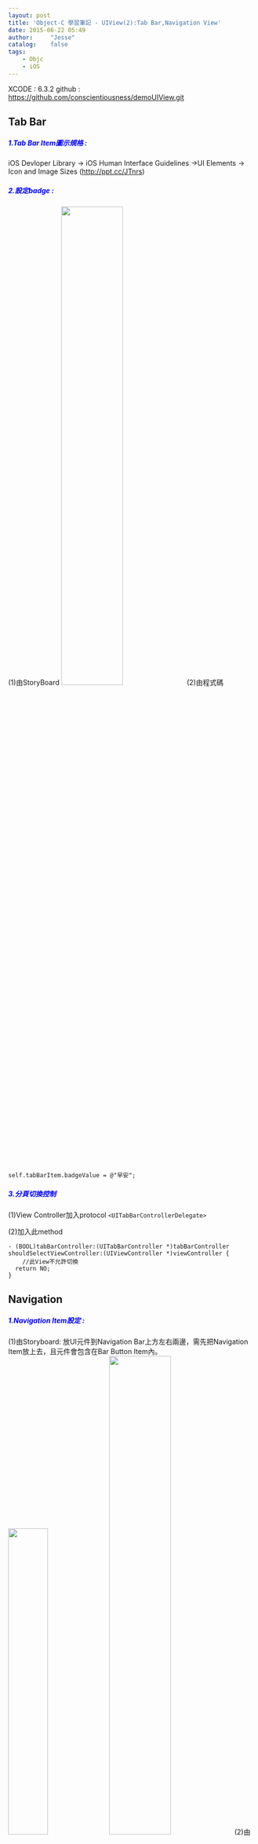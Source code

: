 ```yaml
---
layout: post
title: 'Object-C 學習筆記 - UIView(2):Tab Bar,Navigation View'
date: 2015-06-22 05:49
author:     "Jesse"
catalog:    false
tags:
    - Objc
    - iOS
---
```

XCODE : 6.3.2
github : https://github.com/conscientiousness/demoUIView.git

## Tab Bar
##### <font color="blue">1.Tab Bar Item圖示規格 : </font>
iOS Devloper Library -> iOS Human Interface Guidelines ->UI Elements -> Icon and Image Sizes  (http://ppt.cc/JTnrs)

##### <font color="blue">2.設定badge :</font>
(1)由StoryBoard
<img class="" src="http://i.imgur.com/TlwPh9b.png" width="50%">
(2)由程式碼

```objc
self.tabBarItem.badgeValue = @"早安";
```

##### <font color="blue">3.分頁切換控制</font>

(1)View Controller加入protocol
`<UITabBarControllerDelegate>`

(2)加入此method

```objc
- (BOOL)tabBarController:(UITabBarController *)tabBarController
shouldSelectViewController:(UIViewController *)viewController {
	//此View不允許切換
  return NO;
}
```
## Navigation
##### <font color="blue">1.Navigation Item設定 : </font>
(1)由Storyboard:
放UI元件到Navigation Bar上方左右兩邊，需先把Navigation Item放上去，且元件會包含在Bar Button Item內。
<img class="left" src="http://i.imgur.com/sZUMeCn.png" width="40%">
<img class="" src="http://i.imgur.com/WVREn61.png" width="50%">
(2)由程式碼生成UIBarButtonItem:
```objc
UIBarButtonItem *left1=[[UIBarButtonItem alloc] initWithTitle:@"left1" style:UIBarButtonItemStylePlain target:self action:@selector(barButtonPressed:)];

UIBarButtonItem *left2=[[UIBarButtonItem alloc] initWithTitle:@"left2" style:UIBarButtonItemStylePlain target:self action:@selector(barButtonPressed:)];

//多個
self.navigationItem.leftBarButtonItems = @[left1,left2];
```
[註記]
- style中有兩個方法，在iOS7 UI扁平化後樣式都一樣
- @selector:把某個方法(method)包裝成變數，以上為例，點下bar button item後會觸發本身(target:self)View Controller的barButtonPressed:這個方法

##### <font color="blue">2.Title View設定 : </font>
(1)由程式碼改變Title View內容:這邊把titleViewf內容取代為Indicator為例
```java
//Add Indicator to TitleView
UIActivityIndicatorView *indicatorView = [[UIActivityIndicatorView alloc] initWithActivityIndicatorStyle:UIActivityIndicatorViewStyleWhiteLarge];
//顏色
indicatorView.color = [UIColor redColor];
//讓Indicator轉動
[indicatorView startAnimating];
//取代navigation titleView位置
self.navigationItem.titleView = indicatorView;
```
[補充]自定義UI元件在View Controller內位置
```java
CGRect frame = indicatorView.frame;
//frame.size.width=取得indicatorView原本的寬
indicatorView.frame = CGRectMake(100, 100, frame.size.width, frame.size.height);
[self.view addSubview:indicatorView];
```

##### <font color="blue">3.Tool Bar設定 : </font>
```objc
//show ToolBar
[self.navigationController setToolbarHidden:NO animated:YES];
UIBarButtonItem *tool1 = [[UIBarButtonItem alloc] initWithBarButtonSystem:UIBarButtonSystemCamera target:self action:@selector(toolBarButtonPressed:)];
[self.navigationController setToolbarHidden:NO animated:YES];
UIBarButtonItem *tool2 = [[UIBarButtonItem alloc] initWithBarButtonSystem:UIBarButtonSystemTrash target:self action:@selector(toolBarButtonPressed:)];
[self.navigationController setToolbarHidden:NO animated:YES];
UIBarButtonItem *tool3 = [[UIBarButtonItem alloc] initWithBarButtonSystem:UIBarButtonSystemSearch target:self action:@selector(toolBarButtonPressed:)];
[self setToolbarItems:@[tool1,tool2,tool3] animated:YES];
```

[說明]
- 會在畫面下方`貼齊靠左`顯示三個系統自帶的icon
- 如果要顯示如下方所示，可以在tool2左右插入`UIBarButtonSystemItemFlexibleSpace`

<img class="" src="http://i.imgur.com/rPFPWug.png" width="50%">

```objc
UIBarButtonItem *flexiableSpace = [[UIBarButtonItem alloc] initWithBarButtonSystemItem:UIBarButtonSystemItemFlexibleSpace target:nil action:nil];
[self setToolbarItems:@[tool1,flexiableSpace,tool2,flexiableSpace,tool3] animated:YES];
```

[補充]
- 用UIBarButtonSystemItemfixedSpace可自訂間距

##### <font color="blue">4.畫面跳轉 : </font>
(1)跳至另一個View Controller(XIB)...舊
```objc
ChildViewController *viewController = [[childViewontroller alloc] initWithNibName:@"ChildViewController" bundle:nil];
//指定下層View Controller標題文字
viewController.title=@"Assigned Child Title";
[self.navigationController pushViewController.viewController animated:YES];
```
(2)使用stroyboard，顯示一個View Controller，需指定Segue identifier
```java
[self performSegueWithIdentifier:@"identifier..." sender:nil]
```
(3)返回Root View Controller(最前面)
```java
[self.navigationController popToRootViewControllerAnimated:YES];
```
##### <font color="blue">5.其他補充 : </font>
(1)顯示/隱藏 Navigation Bar
```objc
[self.navigationController setNavigationBarHidden:YES animated:YES];
```
(2)XCODE中Navigation Bar說明:By default, UINavigationBar displays a back button on the left and a title in the center,back button文字會預設為前一個View Controller的title,假如A->B，在A ViewController由下方code可修改文字顯示,
```objc
self.navigationItem.backBarButtonItem =[[UIBarButtonItem alloc] initWithTitle:@"我要換這個" style:UIBarButtonItemStylePlain target:nil action:nil];
```
(3)承(2)如要在左上方多一UIBarButtonItem,可透過`leftItemsSupplementBackButton`來設定，或者於左上角或右上角都可加入超過一個UIBarButtonItem,透過`leftBarButtonItems`或`rightBarButtonItems`設定。

